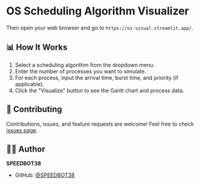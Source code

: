﻿# OS Scheduling Algorithm Visualizer

Then open your web browser and go to `https://os-visual.streamlit.app/`.

## 📊 How It Works

1. Select a scheduling algorithm from the dropdown menu.
2. Enter the number of processes you want to simulate.
3. For each process, input the arrival time, burst time, and priority (if applicable).
4. Click the "Visualize" button to see the Gantt chart and process data.

## 🤝 Contributing

Contributions, issues, and feature requests are welcome! Feel free to check [issues page](https://github.com/SPEEDBOT38/os/issues).

## 👨‍💻 Author

**SPEEDBOT38**

- GitHub: [@SPEEDBOT38](https://github.com/SPEEDBOT38)
